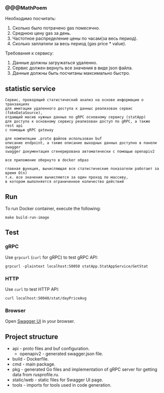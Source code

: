 ### @@@MathPoem


Необходимо посчитать:
1) Сколько было потрачено gas помесячно.
2) Среднюю цену gas за день.
3) Частотное распределение цены по часам(за весь период).
4) Сколько заплатили за весь период (gas price * value).

Требования к сервису:
1) Данные должны загружаться удаленно.
2) Сервис должен вернуть все значения в виде json файла.
3) Данные должны быть посчитаны максимально быстро.

## statistic service 

    Сервис, проводящий статистический анализ на основе информации о транзакциях
    для имитации удаленного доступа к данныс реализован сервис (fakeDataSource), 
    отдающий масив нужных данных по gRPC основному сервису (statApp)
    для доступа к основному сервису реализован доступ по gRPC, а также rest api
    с помощью gRPC gateway
    
    для компиляции .proto файлов использован buf
    описание endpoint, а также описание выходных данных доступно в панели swagger
    swagger документация сгенерирована автоматически с помощью openapiv2
    
    все приложение обернуто в docker образ
    
    главная функция, вычисляющая все статистические показатели работает за время O(n)
    т.к. все значения вычисляются за один проход по массиву,
    в котором выполняется ограниченное количество действий
    

## Run

To run Docker container, execute the following:

```shell
make build-run-image
```

## Test

### gRPC

Use `grpcurl` (`curl` for gRPC) to test gRPC API:

```shell
grpcurl -plaintext localhost:50050 statApp.StatAppService/GetStat
```

### HTTP

Use `curl` to test HTTP API:

```shell
curl localhost:50040/stat/dayPriceAvg
```

### Browser

Open [Swagger UI](http://localhost:50040/swagger-ui/) in your browser.

## Project structure

- api - proto files and buf configuration.
    - openapiv2 - generated swagger.json file.
- build - Dockerfile.
- cmd - main package.
- pkg - generated Go files and implementation of gRPC server for getting data from rusprofile.ru.
- static/web - static files for Swagger UI page.
- tools - imports for tools used in code generation.
